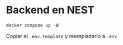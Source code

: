 # Backend en NEST

```
docker compose up -d
```
Copiar el  ```.env.template``` y reemplazarlo a ```.env```